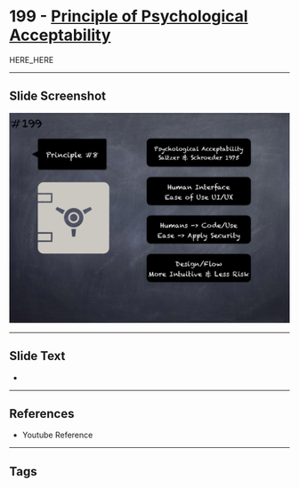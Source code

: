 # 199 - [Principle of Psychological Acceptability](Principle%20of%20Psychological%20Acceptability.md)

HERE_HERE

___
## Slide Screenshot
![0199.png](../images/pitfalls_and_best_practices201/199.png)
___
## Slide Text
- 
___
## References
- Youtube Reference
___
## Tags